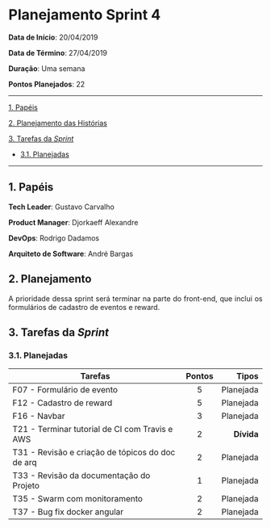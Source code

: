 # Planejamento Sprint 4


**Data de Início**: 20/04/2019

**Data de Término**: 27/04/2019

**Duração**: Uma semana

**Pontos Planejados**: 22

-------

[1. Papéis](#_1-papéis)

[2. Planejamento das Histórias](#_2-planejamento-das-historias)

[3. Tarefas da _Sprint_](#_3-tarefas-da-sprint)  

  * [3.1. Planejadas](#_31-planejadas)

-------

## 1. Papéis

**Tech Leader**: Gustavo Carvalho

**Product Manager**: Djorkaeff Alexandre

**DevOps**: Rodrigo Dadamos

**Arquiteto de Software**: André Bargas


## 2. Planejamento
<p align = "justify"> A prioridade dessa sprint será terminar na parte do front-end, que inclui os formulários de cadastro de eventos e reward. </p>


## 3. Tarefas da _Sprint_

### 3.1. Planejadas

|Tarefas|Pontos|Tipos|
|--|:--:|--:|
|F07 - Formulário de evento|5|Planejada|
|F12 - Cadastro de reward|5|Planejada|
|F16 - Navbar|3|Planejada|
|T21 - Terminar tutorial de CI com Travis e AWS |2| **Dívida** |
|T31 - Revisão e criação de tópicos do doc de arq|2|Planejada|
|T33 - Revisão da documentação do Projeto|1|Planejada|
|T35 - Swarm com monitoramento|2|Planejada|
|T37 - Bug fix docker angular|2|Planejada|




